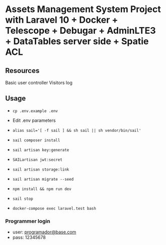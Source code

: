 # Assets Management System Project with Laravel 10 + Docker + Telescope + Debugar + AdminLTE3 + DataTables server side + Spatie ACL

## Resources

Basic user controller
Visitors log

## Usage

-   `cp .env.example .env`
-   Edit .env parameters
-   `alias sail='[ -f sail ] && sh sail || sh vendor/bin/sail'`
-   `sail composer install`
-   `sail artisan key:generate`
-   `SAILartisan jwt:secret`
-   `sail artisan storage:link`
-   `sail artisan migrate --seed`
-   `npm install && npm run dev`
-   `sail stop`

-   `docker-compose exec laravel.test bash`

### Programmer login

-   user: <programador@base.com>
-   pass: 12345678
